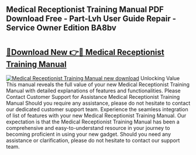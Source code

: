 ## Medical Receptionist Training Manual PDF Download Free - Part-Lvh User Guide Repair - Service Owner Edition BA8bv

# <h2><a href="http://bc28843.oget.top/?id=Medical+Receptionist+Training+Manual">🔗Download New 👉🔴 Medical Receptionist Training Manual</a></h2>

[![Medical Receptionist Training Manual new download](https://i.imgur.com/5g1atiW.png)](http://bc28843.oget.top/?id=Medical+Receptionist+Training+Manual)
Unlocking Value This manual reveals the full value of your new Medical Receptionist Training Manual with detailed explanations of features and functionalities. Please Contact Customer Support for Assistance Medical Receptionist Training Manual Should you require any assistance, please do not hesitate to contact our dedicated customer support team. Experience the seamless integration of list of features with your new Medical Receptionist Training Manual. Our expectation is that the Medical Receptionist Training Manual has been a comprehensive and easy-to-understand resource in your journey to becoming proficient in using your new gadget. Should you need any assistance or clarification, please do not hesitate to contact our support team.
